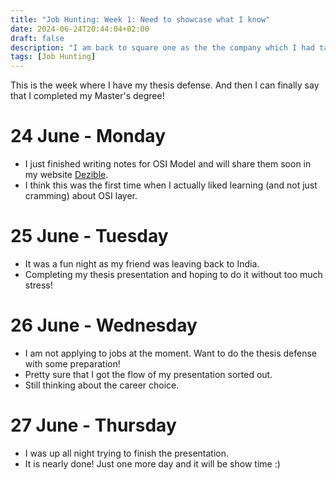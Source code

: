 ```yaml
---
title: "Job Hunting: Week 1: Need to showcase what I know"
date: 2024-06-24T20:44:04+02:00
draft: false
description: "I am back to square one as the the company which I had talked about last week, also decided to not go forward with the application. On to learning something useful. For real!"
tags: [Job Hunting]
---
```


This is the week where I have my thesis defense. And then I can finally say that I completed my Master's degree!

# 24 June - Monday

- I just finished writing notes for OSI Model and will share them soon in my website [Dezible](https://www.dezible.com).
- I think this was the first time when I actually liked learning (and not just cramming) about OSI layer.

# 25 June - Tuesday

- It was a fun night as my friend was leaving back to India.
- Completing my thesis presentation and hoping to do it without too much stress!

# 26 June - Wednesday

- I am not applying to jobs at the moment. Want to do the thesis defense with some preparation!
- Pretty sure that I got the flow of my presentation sorted out.
- Still thinking about the career choice.

# 27 June - Thursday

- I was up all night trying to finish the presentation.
- It is nearly done! Just one more day and it will be show time :) 